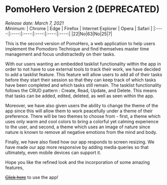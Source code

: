# PomoHero Version 2 (DEPRECATED)

*Release date: March 7, 2021*  
*Minimum:*
| Chrome | Edge | Firefox | Internet Explorer | Opera | Safari |
|:----:|:----:|:----:|:----:|:----:|:----:|
|22|No|63|No|25|7|

This is the second version of PomoHero, a web application to help users implement the Pomodoro Technique and find themselves master time management and focus undistractedly on their tasks.

With our users wanting an embedded tasklist functionality within the app in order to not have to use external tools to track their work, we have decided to add a tasklist feature.
This feature will allow users to add all of their tasks before they start their session so that they can keep track of which tasks have been completed and which tasks still remain.
The tasklist functionality follows the CRUD pattern : Create, Read, Update, and Delete. This means that tasks can be added, edited, deleted, as well as seen within the app.

Moreover, we have also given users the ability to change the theme of the app since this will allow them to work peacefully under a theme of their preference.
There will be two themes to choose from - first, a theme which uses only warm and cool colors to bring a colorful yet calming experience to the user, and second, 
a theme which uses an image of nature since nature is known to remove all negative emotions from the mind and body.

Finally, we have also fixed how our app responds to screen resizing. We have made our app more responsive by adding media queries so that ultimately, even mobile devices can support it.

Hope you like the refined look and the incorporation of some amazing features, 

[~~Click here~~](https://pomo-hero-dev.web.app/) to use the app!

